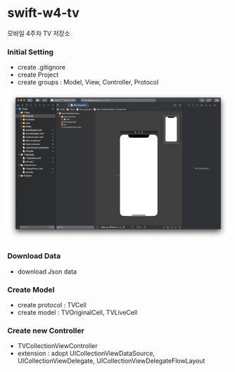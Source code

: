 # swift-w4-tv
모바일 4주차 TV 저장소



### Initial Setting

- create .gitignore
- create Project
- create groups : Model, View, Controller, Protocol

![image-20210125113129773](README.assets/image-20210125113129773.png)

### Download Data

- download Json data

### Create Model

- create protocol : TVCell
- create model : TVOriginalCell, TVLiveCell

### Create new Controller

- TVCollectionViewController
- extension : adopt UICollectionViewDataSource, UICollectionViewDelegate, UICollectionViewDelegateFlowLayout

